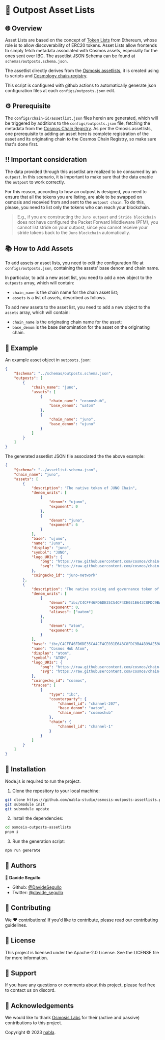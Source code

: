 # 📄 Outpost Asset Lists

## 🌐 Overview

Asset Lists are based on the concept of [Token Lists](https://tokenlists.org/)
from Ethereum, whose role is to allow discoverability of ERC20 tokens. Asset
Lists allow frontends to simply fetch metadata associated with Cosmos assets,
especially for the ones sent over IBC. The assetlist JSON Schema can be found
at `schemas/outposts.schema.json`.

The assetlist directly derives from the
[Osmosis assetlists](https://github.com/osmosis-labs/assetlists), it is created
using ts scripts and
[Cosmology chain-registry](https://github.com/cosmology-tech/chain-registry).

This script is configured with github actions to automatically generate json
configuration files at each `configs/outposts.json` edit.

## ⚙️ Prerequisite

The `configs/chain-id/assetlist.json` files herein are generated, which will be
triggered by additions to the `configs/outposts.json` file, fetching the
metadata from the
[Cosmos Chain Registry](https://github.com/cosmos/chain-registry).
As per the Omosis assetlists, one prerequisite to adding an asset here is
complete registration of the asset and its originating chain to the Cosmos
Chain Registry, so make sure that's done first.

## ‼️ Important consideration

The data provided through this assetlist are realized to be consumed by an
`outpost`. In this scenario, it is important to make sure that the data enable
the `outpost` to work correctly.

For this reason, according to how an outpost is designed, you need to ensure
that all the tokens you are listing, are able to be swapped on osmosis and
recevied from and sent to the `outpost chain`.
To do this, please, you need to list only the tokens who can reach your
blockchain.

> E.g., if you are constructing the `Juno outpost` and `Stride blockchain` does
> not have configured the Packet Forward Middleware (PFM), you cannot list stride
> on your outpost, since you cannot receive your stride tokens back to the `Juno`
> `blockchain` automatically.

## 📚 How to Add Assets

To add assets or asset lists, you need to edit the configuration file at
`configs/outposts.json`, containing the assets' base denom and chain name.

In particular, to add a new asset list, you need to add a new object to the
`outposts` array, which will contain:

- `chain_name` is the chain name for the chain asset list;
- `assets` is a list of assets, described as follows.

To add new assets to the asset list, you need to add a new object to the
`assets` array, which will contain:

- `chain_name` is the originating chain name for the asset;
- `base_denom` is the base denomination for the asset on the originating chain.

## 👾 Example

An example asset object in `outposts.json`:

```json
{
	"$schema": "../schemas/outposts.schema.json",
	"outposts": [
		{
			"chain_name": "juno",
			"assets": [
				{
					"chain_name": "cosmoshub",
					"base_denom": "uatom"
				},
				{
					"chain_name": "juno",
					"base_denom": "ujuno"
				}
			]
		}
	]
}
```

The generated assetlist JSON file associated the the above example:

```json
{
	"$schema": "../assetlist.schema.json",
	"chain_name": "juno",
	"assets": [
		{
			"description": "The native token of JUNO Chain",
			"denom_units": [
				{
					"denom": "ujuno",
					"exponent": 0
				},
				{
					"denom": "juno",
					"exponent": 6
				}
			],
			"base": "ujuno",
			"name": "Juno",
			"display": "juno",
			"symbol": "JUNO",
			"logo_URIs": {
				"png": "https://raw.githubusercontent.com/cosmos/chain-registry/master/juno/images/juno.png",
				"svg": "https://raw.githubusercontent.com/cosmos/chain-registry/master/juno/images/juno.svg"
			},
			"coingecko_id": "juno-network"
		},
		{
			"description": "The native staking and governance token of the Cosmos Hub.",
			"denom_units": [
				{
					"denom": "ibc/C4CFF46FD6DE35CA4CF4CE031E643C8FDC9BA4B99AE598E9B0ED98FE3A2319F9",
					"exponent": 0,
					"aliases": ["uatom"]
				},
				{
					"denom": "atom",
					"exponent": 6
				}
			],
			"base": "ibc/C4CFF46FD6DE35CA4CF4CE031E643C8FDC9BA4B99AE598E9B0ED98FE3A2319F9",
			"name": "Cosmos Hub Atom",
			"display": "atom",
			"symbol": "ATOM",
			"logo_URIs": {
				"png": "https://raw.githubusercontent.com/cosmos/chain-registry/master/cosmoshub/images/atom.png",
				"svg": "https://raw.githubusercontent.com/cosmos/chain-registry/master/cosmoshub/images/atom.svg"
			},
			"coingecko_id": "cosmos",
			"traces": [
				{
					"type": "ibc",
					"counterparty": {
						"channel_id": "channel-207",
						"base_denom": "uatom",
						"chain_name": "cosmoshub"
					},
					"chain": {
						"channel_id": "channel-1"
					}
				}
			]
		}
	]
}
```

## 🔧 Installation

Node.js is required to run the project.

1. Clone the repository to your local machine:

```bash
git clone https://github.com/nabla-studio/osmosis-outposts-assetlists.git
git submodule init
git submodule update
```

2. Install the dependencies:

```bash
cd osmosis-outposts-assetlists
pnpm i
```

3. Run the generation script:

```bash
npm run generate
```

## 👥 Authors

👤 **Davide Segullo**

- Github: [@DavideSegullo](https://github.com/DavideSegullo)
- Twitter: [@davide_segullo](https://twitter.com/davide_segullo)

## 🎉 Contributing

We ❤️ contributions! If you'd like to contribute, please read our contributing
guidelines.

## 📜 License

This project is licensed under the Apache-2.0 License. See the LICENSE file for
more information.

## 🙋 Support

If you have any questions or comments about this project, please feel free to
contact us on discord.

## 🤝 Acknowledgements

We would like to thank [Osmosis Labs](https://github.com/osmosis-labs) for
their (active and passive) contributions to this project.

Copyright © 2023 [nabla](https://github.com/nabla-studio).
